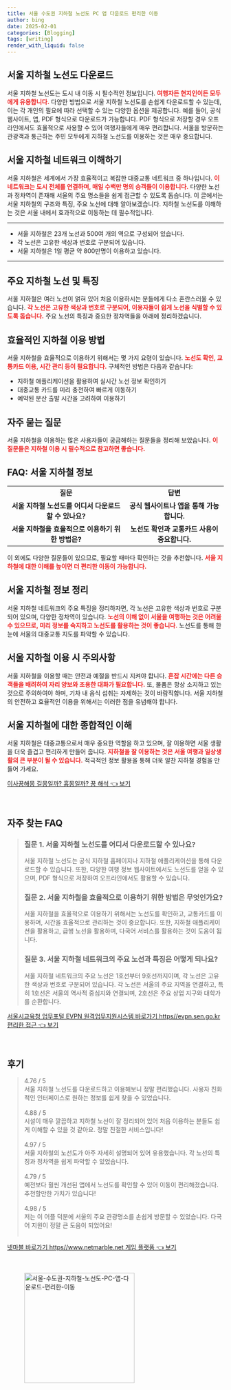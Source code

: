 ```yaml
---
title: 서울 수도권 지하철 노선도 PC 앱 다운로드 편리한 이동
author: bing
date: 2025-02-01
categories: [Blogging]
tags: [writing]
render_with_liquid: false
---
```



<h2 id='서울_지하철_노선도_다운로드'>서울 지하철 노선도 다운로드</h2>

<p>서울 지하철 노선도는 도시 내 이동 시 필수적인 정보입니다. <b><span style="color: #ee2323;">여행자든 현지인이든 모두에게 유용합니다.</span></b> 다양한 방법으로 서울 지하철 노선도를 손쉽게 다운로드할 수 있는데, 이는 각 개인의 필요에 따라 선택할 수 있는 다양한 옵션을 제공합니다. 예를 들어, 공식 웹사이트, 앱, PDF 형식으로 다운로드가 가능합니다. PDF 형식으로 저장할 경우 오프라인에서도 효율적으로 사용할 수 있어 여행자들에게 매우 편리합니다. 서울을 방문하는 관광객과 통근하는 주민 모두에게 지하철 노선도를 이용하는 것은 매우 중요합니다.</p>

<h2 id='서울_지하철_네트워크_이해하기'>서울 지하철 네트워크 이해하기</h2>

<p>서울 지하철은 세계에서 가장 효율적이고 복잡한 대중교통 네트워크 중 하나입니다. <b><span style="color: #ee2323;">이 네트워크는 도시 전체를 연결하며, 매일 수백만 명의 승객들이 이용합니다.</span></b> 다양한 노선과 정차역이 존재해 서울의 주요 명소들을 쉽게 접근할 수 있도록 돕습니다. 이 글에서는 서울 지하철의 구조와 특징, 주요 노선에 대해 알아보겠습니다. 지하철 노선도를 이해하는 것은 서울 내에서 효과적으로 이동하는 데 필수적입니다.</p>

<hr />

<ul>
    <li>서울 지하철은 23개 노선과 500여 개의 역으로 구성되어 있습니다.</li>
    <li>각 노선은 고유한 색상과 번호로 구분되어 있습니다.</li>
    <li>서울 지하철은 1일 평균 약 800만명이 이용하고 있습니다.</li>
</ul>

<hr />

<h2 id='주요_지하철_노선_및_특징'>주요 지하철 노선 및 특징</h2>

<p>서울 지하철은 여러 노선이 얽혀 있어 처음 이용하시는 분들에게 다소 혼란스러울 수 있습니다. <b><span style="color: #ee2323;">각 노선은 고유한 색상과 번호로 구분되어, 이용자들이 쉽게 노선을 식별할 수 있도록 돕습니다.</span></b> 주요 노선의 특징과 중요한 정차역들을 아래에 정리하겠습니다.</p>

<h2 id='효율적인_지하철_이용_방법'>효율적인 지하철 이용 방법</h2>

<p>서울 지하철을 효율적으로 이용하기 위해서는 몇 가지 요령이 있습니다. <b><span style="color: #ee2323;">노선도 확인, 교통카드 이용, 시간 관리 등이 필요합니다.</span></b> 구체적인 방법은 다음과 같습니다:</p>

<ul>
    <li>지하철 애플리케이션을 활용하여 실시간 노선 정보 확인하기</li>
    <li>대중교통 카드를 미리 충전하여 빠르게 이동하기</li>
    <li>예약된 분산 출발 시간을 고려하여 이용하기</li>
</ul>

<h2 id='자주_묻는_질문'>자주 묻는 질문</h2>

<p>서울 지하철을 이용하는 많은 사용자들이 궁금해하는 질문들을 정리해 보았습니다. <b><span style="color: #ee2323;">이 질문들은 지하철 이용 시 필수적으로 참고하면 좋습니다.</span></b></p>

<h2 id='FAQ_서울_지하철_정보'>FAQ: 서울 지하철 정보</h2>

<table>
    <tr>
        <td style="text-align: center; height: 17px;"><b>질문</b></td>
        <td style="text-align: center; height: 17px;"><b>답변</b></td>
    </tr>
    <tr>
        <td style="text-align: center; height: 17px;"><b>서울 지하철 노선도를 어디서 다운로드할 수 있나요?</b></td>
        <td style="text-align: center; height: 17px;"><b>공식 웹사이트나 앱을 통해 가능합니다.</b></td>
    </tr>
    <tr>
        <td style="text-align: center; height: 17px;"><b>서울 지하철을 효율적으로 이용하기 위한 방법은?</b></td>
        <td style="text-align: center; height: 17px;"><b>노선도 확인과 교통카드 사용이 중요합니다.</b></td>
    </tr>
</table>

<p>이 외에도 다양한 질문들이 있으므로, 필요할 때마다 확인하는 것을 추천합니다. <b><span style="color: #ee2323;">서울 지하철에 대한 이해를 높이면 더 편리한 이동이 가능합니다.</span></b></p>

<h2 id='서울_지하철_정보_정리'>서울 지하철 정보 정리</h2>

<p>서울 지하철 네트워크의 주요 특징을 정리하자면, 각 노선은 고유한 색상과 번호로 구분되어 있으며, 다양한 정차역이 있습니다. <b><span style="color: #ee2323;">노선의 이해 없이 서울을 여행하는 것은 어려울 수 있으므로, 미리 정보를 숙지하고 노선도를 활용하는 것이 좋습니다.</span></b> 노선도를 통해 한눈에 서울의 대중교통 지도를 파악할 수 있습니다.</p>

<h2 id='서울_지하철_이용_시_주의사항'>서울 지하철 이용 시 주의사항</h2>

<p>서울 지하철을 이용할 때는 안전과 예절을 반드시 지켜야 합니다. <b><span style="color: #ee2323;">혼잡 시간에는 다른 승객들을 배려하여 자리 양보와 조용한 대화가 필요합니다.</span></b> 또, 물품은 항상 소지하고 있는 것으로 주의하여야 하며, 기차 내 음식 섭취는 자제하는 것이 바람직합니다. 서울 지하철의 안전하고 효율적인 이용을 위해서는 이러한 점을 유념해야 합니다.</p>

<h2 id='서울_지하철에_대한_종합적인_이해'>서울 지하철에 대한 종합적인 이해</h2>

<p>서울 지하철은 대중교통으로서 매우 중요한 역할을 하고 있으며, 잘 이용하면 서울 생활을 더욱 즐겁고 편리하게 만들어 줍니다. <b><span style="color: #ee2323;">지하철을 잘 이용하는 것은 서울 여행과 일상생활의 큰 부분이 될 수 있습니다.</span></b> 적극적인 정보 활용을 통해 더욱 알찬 지하철 경험을 만들어 가세요.</p>


<p><a class="click-button" title="이사꿈해몽 길몽일까? 흉몽일까? 꿈 해석" href="https://blackassets.github.io/posts/%EC%9D%B4%EC%82%AC%EA%BF%88%ED%95%B4%EB%AA%BD-%EA%B8%B8%EB%AA%BD%EC%9D%BC%EA%B9%8C-%ED%9D%89%EB%AA%BD%EC%9D%BC%EA%B9%8C-%EA%BF%88-%ED%95%B4%EC%84%9D/" rel="dofollow">이사꿈해몽 길몽일까? 흉몽일까? 꿈 해석 👈 보기</a></p><br>
<h2 id='자주_찾는_FAQ'>자주 찾는 FAQ</h2>
<div itemscope="" itemtype="https://schema.org/FAQPage"> 
<blockquote> 
<div itemscope="" itemprop="mainEntity" itemtype="https://schema.org/Question"> 
<h3 itemprop="name">질문 1. 서울 지하철 노선도를 어디서 다운로드할 수 있나요?</h3> 
<div itemscope="" itemprop="acceptedAnswer" itemtype="https://schema.org/Answer"> 
<span itemprop="text"> 
<p>서울 지하철 노선도는 공식 지하철 홈페이지나 지하철 애플리케이션을 통해 다운로드할 수 있습니다. 또한, 다양한 여행 정보 웹사이트에서도 노선도를 얻을 수 있으며, PDF 형식으로 저장하여 오프라인에서도 활용할 수 있습니다.</p> 
</span> 
</div> 
</div> 
<div itemscope="" itemprop="mainEntity" itemtype="https://schema.org/Question"> 
<h3 itemprop="name">질문 2. 서울 지하철을 효율적으로 이용하기 위한 방법은 무엇인가요?</h3> 
<div itemscope="" itemprop="acceptedAnswer" itemtype="https://schema.org/Answer"> 
<span itemprop="text"> 
<p>서울 지하철을 효율적으로 이용하기 위해서는 노선도를 확인하고, 교통카드를 이용하며, 시간을 효율적으로 관리하는 것이 중요합니다. 또한, 지하철 애플리케이션을 활용하고, 급행 노선을 활용하며, 다국어 서비스를 활용하는 것이 도움이 됩니다.</p> 
</span> 
</div> 
</div> 
<div itemscope="" itemprop="mainEntity" itemtype="https://schema.org/Question"> 
<h3 itemprop="name">질문 3. 서울 지하철 네트워크의 주요 노선과 특징은 어떻게 되나요?</h3> 
<div itemscope="" itemprop="acceptedAnswer" itemtype="https://schema.org/Answer"> 
<span itemprop="text"> 
<p>서울 지하철 네트워크의 주요 노선은 1호선부터 9호선까지이며, 각 노선은 고유한 색상과 번호로 구분되어 있습니다. 각 노선은 서울의 주요 지역을 연결하고, 특히 1호선은 서울의 역사적 중심지와 연결되며, 2호선은 주요 상업 지구와 대학가를 순환합니다.</p> 
</span> 
</div> 
</div> 
</blockquote> 
</div>
<p><a class="click-button" title="서울시교육청 업무포털 EVPN 원격업무지원시스템 바로가기 https//evpn.sen.go.kr 편리한 접근" href="https://blackassets.github.io/posts/%EC%84%9C%EC%9A%B8%EC%8B%9C%EA%B5%90%EC%9C%A1%EC%B2%AD-%EC%97%85%EB%AC%B4%ED%8F%AC%ED%84%B8-EVPN-%EC%9B%90%EA%B2%A9%EC%97%85%EB%AC%B4%EC%A7%80%EC%9B%90%EC%8B%9C%EC%8A%A4%ED%85%9C-%EB%B0%94%EB%A1%9C%EA%B0%80%EA%B8%B0-httpsevpn.sen.go.kr-%ED%8E%B8%EB%A6%AC%ED%95%9C-%EC%A0%91%EA%B7%BC/" rel="dofollow">서울시교육청 업무포털 EVPN 원격업무지원시스템 바로가기 https//evpn.sen.go.kr 편리한 접근 👈 보기</a></p><br>
<h2 id='후기'>후기</h2>
<div itemscope itemtype="https://schema.org/Product">
  <blockquote>
  <div itemprop="review" itemscope itemtype="https://schema.org/Review">
      <div itemprop="reviewRating" itemscope itemtype="https://schema.org/Rating"> <span itemprop="ratingValue">4.76</span> / <span itemprop="bestRating">5</span> </div>
      <span itemprop="reviewBody">서울 지하철 노선도를 다운로드하고 이용해보니 정말 편리했습니다. 사용자 친화적인 인터페이스로 원하는 정보를 쉽게 찾을 수 있었습니다.</span>
  </div>
  <br>
  <div itemprop="review" itemscope itemtype="https://schema.org/Review">
      <div itemprop="reviewRating" itemscope itemtype="https://schema.org/Rating"> <span itemprop="ratingValue">4.88</span> / <span itemprop="bestRating">5</span> </div>
      <span itemprop="reviewBody">시설이 매우 깔끔하고 지하철 노선이 잘 정리되어 있어 처음 이용하는 분들도 쉽게 이해할 수 있을 것 같아요. 정말 친절한 서비스입니다!</span>
  </div>
  <br>
  <div itemprop="review" itemscope itemtype="https://schema.org/Review">
      <div itemprop="reviewRating" itemscope itemtype="https://schema.org/Rating"> <span itemprop="ratingValue">4.97</span> / <span itemprop="bestRating">5</span> </div>
      <span itemprop="reviewBody">서울 지하철의 노선도가 아주 자세히 설명되어 있어 유용했습니다. 각 노선의 특징과 정차역을 쉽게 파악할 수 있었습니다.</span>
  </div>
  <br>
  <div itemprop="review" itemscope itemtype="https://schema.org/Review">
      <div itemprop="reviewRating" itemscope itemtype="https://schema.org/Rating"> <span itemprop="ratingValue">4.79</span> / <span itemprop="bestRating">5</span> </div>
      <span itemprop="reviewBody">예전보다 훨씬 개선된 앱에서 노선도를 확인할 수 있어 이동이 편리해졌습니다. 추천할만한 가치가 있습니다!</span>
  </div>
  <br>
  <div itemprop="review" itemscope itemtype="https://schema.org/Review">
      <div itemprop="reviewRating" itemscope itemtype="https://schema.org/Rating"> <span itemprop="ratingValue">4.98</span> / <span itemprop="bestRating">5</span> </div>
      <span itemprop="reviewBody">저는 이 어플 덕분에 서울의 주요 관광명소를 손쉽게 방문할 수 있었습니다. 다국어 지원이 정말 큰 도움이 되었어요!</span>
  </div>
  <br>
  </blockquote>
</div>
<p><a class="click-button" title="넷마블 바로가기 https//www.netmarble.net 게임 플랫폼" href="https://blackassets.github.io/posts/%EB%84%B7%EB%A7%88%EB%B8%94-%EB%B0%94%EB%A1%9C%EA%B0%80%EA%B8%B0-httpswww.netmarble.net-%EA%B2%8C%EC%9E%84-%ED%94%8C%EB%9E%AB%ED%8F%BC/" rel="dofollow">넷마블 바로가기 https//www.netmarble.net 게임 플랫폼 👈 보기</a></p><br>
<figure class="image"><img src="https://blackassets.github.io/assets/img/thumbnail/서울-수도권-지하철-노선도-PC-앱-다운로드-편리한-이동.webp" alt="서울-수도권-지하철-노선도-PC-앱-다운로드-편리한-이동" width="256" height="256"></figure>